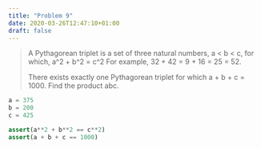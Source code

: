 ```yaml
---
title: "Problem 9"
date: 2020-03-26T12:47:10+01:00
draft: false
---
```


> A Pythagorean triplet is a set of three natural numbers, a < b < c, for which,
> a^2 + b^2 = c^2
> For example, 32 + 42 = 9 + 16 = 25 = 52.
>
> There exists exactly one Pythagorean triplet for which a + b + c = 1000.
> Find the product abc.

```python
a = 375
b = 200
c = 425

assert(a**2 + b**2 == c**2)
assert(a + b + c == 1000)
```
